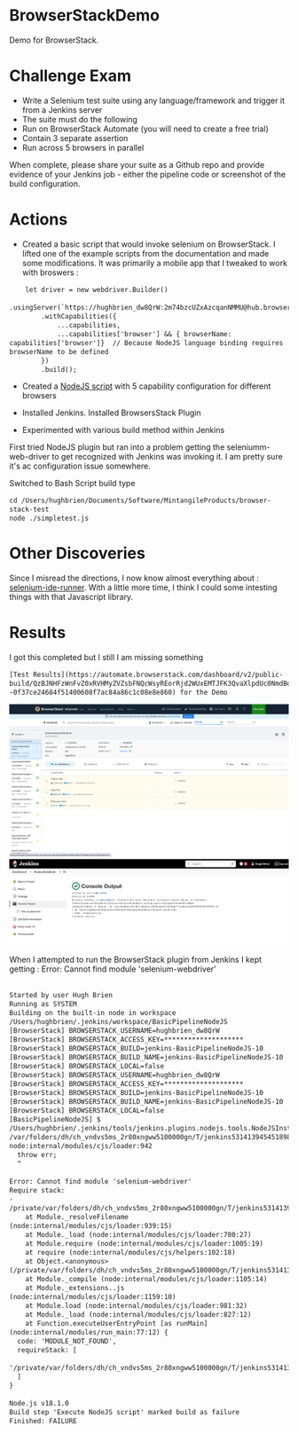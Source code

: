 # BrowserStackDemo
Demo for BrowserStack.  

# Challenge Exam
- Write a Selenium test suite using any language/framework and trigger it from a Jenkins server
- The suite must do the following
- Run on BrowserStack Automate (you will need to create a free trial)
- Contain 3 separate assertion
- Run across 5 browsers in parallel

When complete, please share your suite as a Github repo and provide evidence of your Jenkins job - either the pipeline code or screenshot of the build configuration.

# Actions

- Created a basic script that would invoke selenium on BrowserStack. I lifted one of the example scripts from the documentation and made some modifications. It was primarily a mobile app that I tweaked to work with broswers : 
```
    let driver = new webdriver.Builder()
        .usingServer(`https://hughbrien_dw8QrW:2m74bzcUZxAzcqanNMMU@hub.browserstack.com/wd/hub`)
        .withCapabilities({
            ...capabilities,
            ...capabilities['browser'] && { browserName: capabilities['browser']}  // Because NodeJS language binding requires browserName to be defined
        })
        .build();
 ```

- Created a [NodeJS script](https://github.com/hughbrien/BrowserStackDemo/blob/main/demotest.js) with 5 capability configuration for different browsers 

- Installed Jenkins.  Installed BrowsersStack Plugin 

- Experimented with various build method within Jenkins

First tried NodeJS plugin but ran into a problem getting the seleniumm-web-driver to get recognized with Jenkins was invoking it. I am pretty sure it's ac configuration issue somewhere. 

Switched to Bash Script build type

``` 
cd /Users/hughbrien/Documents/Software/MintangileProducts/browser-stack-test
node ./simpletest.js
```

# Other Discoveries

Since I misread the directions, I now know almost everything about : [selenium-ide-runner](https://www.browserstack.com/docs/automate/selenium/selenium-ide#getting-started-with-selenium-ide).  With a little more time, I think I could some intesting things with that Javascript library. 


# Results

I got this completed but I still I am missing something 

``` 
[Test Results](https://automate.browserstack.com/dashboard/v2/public-build/QzBJNHFzWnFvZ0xRVHMyZVZsbFNQcWsyREorRjd2WUxEMTJFK3QvaXlpdUc0NmdBdkk3M3UzOC8yaTBlRjE2dTRMdkZhM2tyMC9qelh4dXFZYmlzOGc9PS0tTy9nV09LaTRjdDFDV3Y2Rmw4bVVjQT09--0f37ce24684f51400608f7ac84a86c1c08e8e860) for the Demo
```


![Parallel Test](https://github.com/hughbrien/BrowserStackDemo/blob/main/basictests.jpg)
![Jenkins Run](https://github.com/hughbrien/BrowserStackDemo/blob/main/jenkinrun.jpg)


When I attempted to run the BrowserStack plugin from Jenkins I kept getting : Error: Cannot find module 'selenium-webdriver'

```

Started by user Hugh Brien
Running as SYSTEM
Building on the built-in node in workspace /Users/hughbrien/.jenkins/workspace/BasicPipelineNodeJS
[BrowserStack] BROWSERSTACK_USERNAME=hughbrien_dw8QrW
[BrowserStack] BROWSERSTACK_ACCESS_KEY=********************
[BrowserStack] BROWSERSTACK_BUILD=jenkins-BasicPipelineNodeJS-10
[BrowserStack] BROWSERSTACK_BUILD_NAME=jenkins-BasicPipelineNodeJS-10
[BrowserStack] BROWSERSTACK_LOCAL=false
[BrowserStack] BROWSERSTACK_USERNAME=hughbrien_dw8QrW
[BrowserStack] BROWSERSTACK_ACCESS_KEY=********************
[BrowserStack] BROWSERSTACK_BUILD=jenkins-BasicPipelineNodeJS-10
[BrowserStack] BROWSERSTACK_BUILD_NAME=jenkins-BasicPipelineNodeJS-10
[BrowserStack] BROWSERSTACK_LOCAL=false
[BasicPipelineNodeJS] $ /Users/hughbrien/.jenkins/tools/jenkins.plugins.nodejs.tools.NodeJSInstallation/BrowserStack/bin/node /var/folders/dh/ch_vndvs5ms_2r80xngww5100000gn/T/jenkins5314139454518981369.js
node:internal/modules/cjs/loader:942
  throw err;
  ^

Error: Cannot find module 'selenium-webdriver'
Require stack:
- /private/var/folders/dh/ch_vndvs5ms_2r80xngww5100000gn/T/jenkins5314139454518981369.js
    at Module._resolveFilename (node:internal/modules/cjs/loader:939:15)
    at Module._load (node:internal/modules/cjs/loader:780:27)
    at Module.require (node:internal/modules/cjs/loader:1005:19)
    at require (node:internal/modules/cjs/helpers:102:18)
    at Object.<anonymous> (/private/var/folders/dh/ch_vndvs5ms_2r80xngww5100000gn/T/jenkins5314139454518981369.js:20:19)
    at Module._compile (node:internal/modules/cjs/loader:1105:14)
    at Module._extensions..js (node:internal/modules/cjs/loader:1159:10)
    at Module.load (node:internal/modules/cjs/loader:981:32)
    at Module._load (node:internal/modules/cjs/loader:827:12)
    at Function.executeUserEntryPoint [as runMain] (node:internal/modules/run_main:77:12) {
  code: 'MODULE_NOT_FOUND',
  requireStack: [
    '/private/var/folders/dh/ch_vndvs5ms_2r80xngww5100000gn/T/jenkins5314139454518981369.js'
  ]
}

Node.js v18.1.0
Build step 'Execute NodeJS script' marked build as failure
Finished: FAILURE
```
